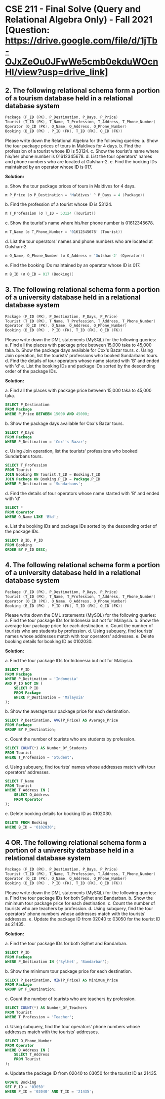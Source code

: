 # CSE 211 - Final Solve (Query and Relational Algebra Only) - Fall 2021 [Question: https://drive.google.com/file/d/1jTb-OJxZeOu0JFwWe5cmb0ekduWOcnHI/view?usp=drive_link]

## 2. The following relational schema form a portion of a tourism database held in a relational database system

```s
Package (P_ID (PK), P_Destination, P_Days, P_Price)
Tourist (T_ID (PK), T_Name, T_Profession, T_Address, T_Phone_Number)
Operator (O_ID (PK), O_Name, O_Address, O_Phone_Number)
Booking (B_ID (PK) , P_ID (FK), T_ID (FK), O_ID (FK))
```

Please write down the Relational Algebra for the following queries:
a. Show the tour package prices of tours in Maldives for 4 days.
b. Find the profession of a tourist whose ID is 53124.
c. Show the tourist's name where his/her phone number is 01612345678.
d. List the tour operators' names and phone numbers who are located at Gulshan-2.
e. Find the booking IDs maintained by an operator whose ID is 017.

**Solution:**

a. Show the tour package prices of tours in Maldives for 4 days.

```s
π P_Price (σ P_Destination = 'Maldives' ^ P_Days = 4 (Package))
```

b. Find the profession of a tourist whose ID is 53124.

```s
π T_Profession (σ T_ID = 53124 (Tourist))
```

c. Show the tourist's name where his/her phone number is 01612345678.

```s
π T_Name (σ T_Phone_Number = '01612345678' (Tourist))
```

d. List the tour operators' names and phone numbers who are located at Gulshan-2.

```s
π O_Name, O_Phone_Number (σ O_Address = 'Gulshan-2' (Operator))
```

e. Find the booking IDs maintained by an operator whose ID is 017.

```s
π B_ID (σ O_ID = 017 (Booking))
```

## 3. The following relational schema form a portion of a university database held in a relational database system

```s
Package (P_ID (PK), P_Destination, P_Days, P_Price)
Tourist (T_ID (PK), T_Name, T_Profession, T_Address, T_Phone_Number)
Operator (O_ID (PK), O_Name, O_Address, O_Phone_Number)
Booking (B_ID (PK) , P_ID (FK), T_ID (FK), O_ID (FK))
```

Please write down the DML statements (MySQL) for the following queries:
a. Find all the places with package price between 15,000 taka to 45,000 taka.
b. Show the package days available for Cox's Bazar tours.
c. Using Join operation, list the tourists' professions who booked Sundarbans tours.
d. Find the details of tour operators whose name started with 'B' and ended with 'd'
e. List the booking IDs and package IDs sorted by the descending order of the package IDs.

**Solution:**

a. Find all the places with package price between 15,000 taka to 45,000 taka.

```sql
SELECT P_Destination
FROM Package
WHERE P_Price BETWEEN 15000 AND 45000;
```

b. Show the package days available for Cox's Bazar tours.

```sql
SELECT P_Days
FROM Package
WHERE P_Destination = 'Cox''s Bazar';
```

c. Using Join operation, list the tourists' professions who booked Sundarbans tours.

```sql
SELECT T_Profession
FROM Tourist
JOIN Booking ON Tourist.T_ID = Booking.T_ID
JOIN Package ON Booking.P_ID = Package.P_ID
WHERE P_Destination = 'Sundarbans';
```

d. Find the details of tour operators whose name started with 'B' and ended with 'd'

```sql
SELECT *
FROM Operator
WHERE O_Name LIKE 'B%d';
```

e. List the booking IDs and package IDs sorted by the descending order of the package IDs.

```sql
SELECT B_ID, P_ID
FROM Booking
ORDER BY P_ID DESC;
```

## 4. The following relational schema form a portion of a university database held in a relational database system

```s
Package (P_ID (PK), P_Destination, P_Days, P_Price)
Tourist (T_ID (PK), T_Name, T_Profession, T_Address, T_Phone_Number)
Operator (O_ID (PK), O_Name, O_Address, O_Phone_Number)
Booking (B_ID (PK) , P_ID (FK), T_ID (FK), O_ID (FK))
```

Please write down the DML statements (MySQL) for the following queries:
a. Find the tour package IDs for Indonesia but not for Malaysia.
b. Show the average tour package price for each destination.
c. Count the number of tourists who are students by profession.
d. Using subquery, find tourists' names whose addresses match with tour operators' addresses.
e. Delete booking details for booking ID as 0102030.

**Solution:**

a. Find the tour package IDs for Indonesia but not for Malaysia.

```sql
SELECT P_ID 
FROM Package 
WHERE P_Destination = 'Indonesia' 
AND P_ID NOT IN (
    SELECT P_ID 
    FROM Package 
    WHERE P_Destination = 'Malaysia'
);
```

b. Show the average tour package price for each destination.

```sql
SELECT P_Destination, AVG(P_Price) AS Average_Price
FROM Package
GROUP BY P_Destination;
```

c. Count the number of tourists who are students by profession.

```sql
SELECT COUNT(*) AS Number_Of_Students
FROM Tourist
WHERE T_Profession = 'Student';
```

d. Using subquery, find tourists' names whose addresses match with tour operators' addresses.

```sql
SELECT T_Name
FROM Tourist
WHERE T_Address IN (
    SELECT O_Address
    FROM Operator
);
```

e. Delete booking details for booking ID as 0102030.

```sql
DELETE FROM Booking
WHERE B_ID = '0102030';
```

## 4 OR. The following relational schema form a portion of a university database held in a relational database system

```s
Package (P_ID (PK), P_Destination, P_Days, P_Price)
Tourist (T_ID (PK), T_Name, T_Profession, T_Address, T_Phone_Number)
Operator (O_ID (PK), O_Name, O_Address, O_Phone_Number)
Booking (B_ID (PK) , P_ID (FK), T_ID (FK), O_ID (FK))
```

Please write down the DML statements (MySQL) for the following queries:
a. Find the tour package IDs for both Sylhet and Bandarban.
b. Show the minimum tour package price for each destination.
c. Count the number of tourists who are teachers by profession.
d. Using subquery, find the tour operators' phone numbers whose addresses match with the tourists' addresses.
e. Update the package ID from 02040 to 03050 for the tourist ID as 21435.

**Solution:**

a. Find the tour package IDs for both Sylhet and Bandarban.

```sql
SELECT P_ID
FROM Package
WHERE P_Destination IN ('Sylhet', 'Bandarban');
```

b. Show the minimum tour package price for each destination.

```sql
SELECT P_Destination, MIN(P_Price) AS Minimum_Price
FROM Package
GROUP BY P_Destination;
```

c. Count the number of tourists who are teachers by profession.

```sql
SELECT COUNT(*) AS Number_Of_Teachers
FROM Tourist
WHERE T_Profession = 'Teacher';
```

d. Using subquery, find the tour operators' phone numbers whose addresses match with the tourists' addresses.

```sql
SELECT O_Phone_Number
FROM Operator
WHERE O_Address IN (
    SELECT T_Address
    FROM Tourist
);
```

e. Update the package ID from 02040 to 03050 for the tourist ID as 21435.

```sql
UPDATE Booking
SET P_ID = '03050'
WHERE P_ID = '02040' AND T_ID = '21435';
```
